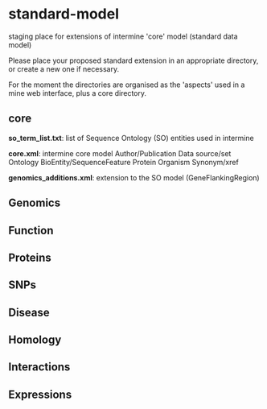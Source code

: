 # standard-model
staging place for extensions of intermine 'core' model (standard data model)

Please place your proposed standard extension in an appropriate directory, or create a new one if necessary.

For the moment the directories are organised as the 'aspects' used in a mine web interface, plus a core directory.

## core

**so_term_list.txt**: list of Sequence Ontology (SO) entities used in intermine 

**core.xml**: intermine core model
Author/Publication
Data source/set
Ontology
BioEntity/SequenceFeature
Protein
Organism
Synonym/xref

**genomics_additions.xml**: extension to the SO model (GeneFlankingRegion)


## Genomics

## Function

## Proteins

## SNPs

## Disease

## Homology

## Interactions

## Expressions
